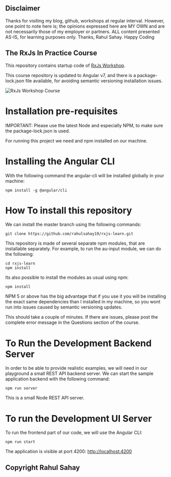 
## Disclaimer

Thanks for visiting my blog, github, workshops at regular interval. However, one point to note here is; the opinions expressed here are MY OWN and are not necessarily those of my employer or partners. ALL content presented AS-IS, for learning purposes only. Thanks, Rahul Sahay. Happy Coding


## The RxJs In Practice Course

This repository contains startup code of [RxJs Workshop](https://myview.rahulnivi.net/).

This course repository is updated to Angular v7, and there is a  package-lock.json file available, for avoiding semantic versioning installation issues.

![RxJs Workshop Course](https://user-images.githubusercontent.com/3886381/58416722-26778300-80a0-11e9-8e6f-b32f12730c3e.png)


# Installation pre-requisites

IMPORTANT: Please use the latest Node and especially NPM, to make sure the package-lock.json is used.

For running this project we need and npm installed on our machine. 

# Installing the Angular CLI

With the following command the angular-cli will be installed globally in your machine:

    npm install -g @angular/cli 


# How To install this repository

We can install the master branch using the following commands:

    git clone https://github.com/rahulsahay19/rxjs-learn.git
    
This repository is made of several separate npm modules, that are installable separately. For example, to run the au-input module, we can do the following:
    
    cd rxjs-learn
    npm install

Its also possible to install the modules as usual using npm:

    npm install 

NPM 5 or above has the big advantage that if you use it you will be installing the exact same dependencies than I installed in my machine, so you wont run into issues caused by semantic versioning updates.

This should take a couple of minutes. If there are issues, please post the complete error message in the Questions section of the course.

# To Run the Development Backend Server

In order to be able to provide realistic examples, we will need in our playground a small REST API backend server. We can start the sample application backend with the following command:

    npm run server

This is a small Node REST API server.

# To run the Development UI Server

To run the frontend part of our code, we will use the Angular CLI:

    npm run start 

The application is visible at port 4200: [http://localhost:4200](http://localhost:4200)




## Copyright Rahul Sahay

